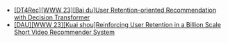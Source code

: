- [[DT4Rec][WWW 23][Bai du]User Retention-oriented Recommendation with Decision Transformer](https://arxiv.org/pdf/2303.06347.pdf)
- [[DAU][WWW 23][Kuai shou]Reinforcing User Retention in a Billion Scale Short Video Recommender System](https://arxiv.org/abs/2302.01724)
